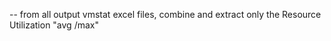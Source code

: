 -- from all output vmstat excel files, combine and  extract only the Resource Utilization "avg /max"
